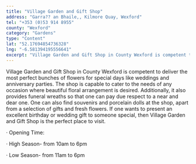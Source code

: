 ```yaml
---
title: "Village Garden and Gift Shop"
address: "Garra?? an Bhaile,, Kilmore Quay, Wexford"
tel: "+353 (0)53 914 8955"
county: "Wexford"
category: "Gardens"
type: "Content"
lat: "52.17694854736328"
lng: "-6.581394195556641"
excerpt: "Village Garden and Gift Shop in County Wexford is competent to deliver the most perfect bunches of flowers for special days like weddings and annivers..."
---
```

<p>Village Garden and Gift Shop in County Wexford is competent to deliver the most perfect bunches of flowers for special days like weddings and anniversary parties. The shop is capable to cater to the needs of any occasion where beautiful floral arrangement is desired. Additionally, it also provides funeral wreaths so that one can pay due respect to a near and dear one. One can also find souvenirs and porcelain dolls at the shop, apart from a selection of gifts and fresh flowers. If one wants to present an excellent birthday or wedding gift to someone special, then Village Garden and Gift Shop is the perfect place to visit. </p>  
    <p>&middot;         Opening Time: </p> 
    <p>&middot;         High Season- from 10am to 6pm</p> 
    <p>&middot;         Low Season- from 11am to 6pm</p>